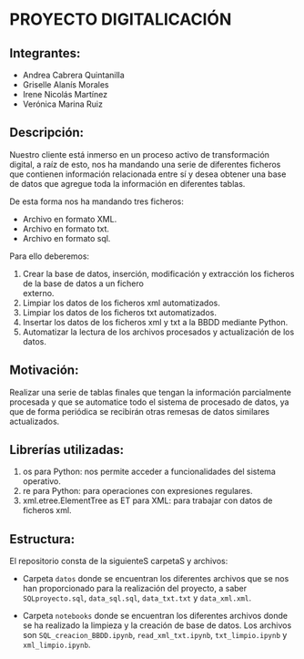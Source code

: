 # PROYECTO DIGITALICACIÓN 

## Integrantes:
- Andrea Cabrera Quintanilla
- Griselle Alanís Morales
- Irene Nicolás Martínez
- Verónica Marina Ruiz

## Descripción:
Nuestro cliente está inmerso en un proceso activo de transformación digital, a raíz de esto, nos ha mandando una serie de diferentes ficheros que contienen información relacionada entre sí y desea obtener una base de datos que agregue toda la información en diferentes tablas.

De esta forma nos ha mandando tres ficheros:
- Archivo en formato XML.
- Archivo en formato txt.
- Archivo en formato sql.

Para ello deberemos:
1. Crear la base de datos, inserción, modificación y extracción los ficheros de la base de datos a un fichero   
  externo.
2. Limpiar los datos de los ficheros xml automatizados.
3. Limpiar los datos de los ficheros txt automatizados.
4. Insertar los datos de los ficheros xml y txt a la BBDD mediante Python.
5. Automatizar la lectura de los archivos procesados y actualización de los datos.

## Motivación:

Realizar una serie de tablas finales que tengan la información parcialmente procesada y que se automatice todo el sistema de procesado de datos, ya que de forma periódica se recibirán otras remesas de datos similares actualizados.

## Librerías utilizadas:
 
1. os para Python: nos permite acceder a funcionalidades del sistema operativo.
2. re para Python: para operaciones con expresiones regulares.
3. xml.etree.ElementTree as ET para XML: para trabajar con datos de ficheros xml.

## Estructura:

El repositorio consta de la siguienteS carpetaS y archivos:

- Carpeta `datos` donde se encuentran los diferentes archivos que se nos han proporcionado para la realización del proyecto, a saber `SQLproyecto.sql`, `data_sql.sql`, `data_txt.txt` y `data_xml.xml`.
 
- Carpeta `notebooks` donde se encuentran los diferentes archivos donde se ha realizado la limpieza y la creación de base de datos. Los archivos son `SQL_creacion_BBDD.ipynb`, `read_xml_txt.ipynb`, `txt_limpio.ipynb` y `xml_limpio.ipynb`.

